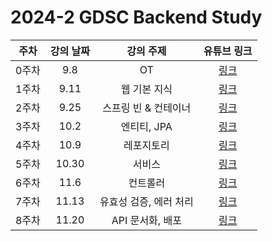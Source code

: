 # 2024-2 GDSC Backend Study

|주차|강의 날짜|강의 주제|유튜브 링크|
|:------:|:---:|:---:|:---:|
| 0주차 | 9.8 | OT | [링크]() |
| 1주차 | 9.11 | 웹 기본 지식 | [링크]() |
| 2주차 | 9.25 | 스프링 빈 & 컨테이너 | [링크]() |
| 3주차 | 10.2 | 엔티티, JPA | [링크]() |
| 4주차 | 10.9 | 레포지토리 | [링크]() |
| 5주차 | 10.30 | 서비스 | [링크]() |
| 6주차 | 11.6 | 컨트롤러 | [링크]() |
| 7주차 | 11.13 | 유효성 검증, 에러 처리 | [링크]() |
| 8주차 | 11.20 | API 문서화, 배포 | [링크]() |

